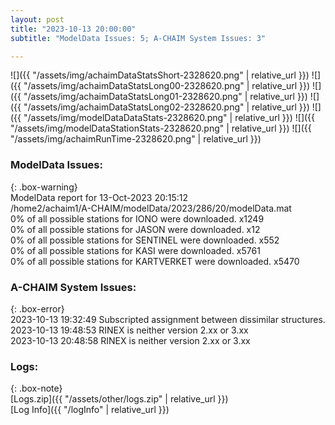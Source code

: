 ```yaml
---
layout: post
title: "2023-10-13 20:00:00"
subtitle: "ModelData Issues: 5; A-CHAIM System Issues: 3"

---
```


![]({{ "/assets/img/achaimDataStatsShort-2328620.png" | relative_url }})
![]({{ "/assets/img/achaimDataStatsLong00-2328620.png" | relative_url }})
![]({{ "/assets/img/achaimDataStatsLong01-2328620.png" | relative_url }})
![]({{ "/assets/img/achaimDataStatsLong02-2328620.png" | relative_url }})
![]({{ "/assets/img/modelDataDataStats-2328620.png" | relative_url }})
![]({{ "/assets/img/modelDataStationStats-2328620.png" | relative_url }})
![]({{ "/assets/img/achaimRunTime-2328620.png" | relative_url }})


### ModelData Issues:  
  
{: .box-warning}  
 ModelData report for 13-Oct-2023 20:15:12   
 /home2/achaim1/A-CHAIM/modelData/2023/286/20/modelData.mat   
 0% of all possible stations for IONO were downloaded. x1249   
 0% of all possible stations for JASON were downloaded. x12   
 0% of all possible stations for SENTINEL were downloaded. x552   
 0% of all possible stations for KASI were downloaded. x5761   
 0% of all possible stations for KARTVERKET were downloaded. x5470   
  
### A-CHAIM System Issues:  
  
{: .box-error}  
2023-10-13 19:32:49 Subscripted assignment between dissimilar structures.  
2023-10-13 19:48:53 RINEX is neither version 2.xx or 3.xx  
2023-10-13 20:48:58 RINEX is neither version 2.xx or 3.xx  

### Logs:  
  
{: .box-note}  
[Logs.zip]({{ "/assets/other/logs.zip" | relative_url }})  
[Log Info]({{ "/logInfo" | relative_url }})  
